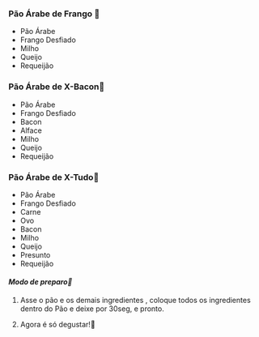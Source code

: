 ### **Pão Árabe de Frango :chicken:**

- Pão Árabe
- Frango Desfiado
- Milho
- Queijo
- Requeijão

### **Pão Árabe de X-Bacon:bacon:**

- Pão Árabe
- Frango Desfiado
- Bacon
- Alface
- Milho
- Queijo
- Requeijão

### **Pão Árabe de X-Tudo:shallow_pan_of_food:**

- Pão Árabe
- Frango Desfiado
- Carne
- Ovo
- Bacon
- Milho
- Queijo
- Presunto
- Requeijão



#### *Modo de preparo:shallow_pan_of_food:*

1. Asse o pão e os demais ingredientes , coloque todos os ingredientes dentro do Pão e deixe por 30seg, e pronto.

2. Agora é só degustar!:drooling_face:

